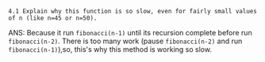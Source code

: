 `4.1 Explain why this function is so slow, even for fairly small values of n (like n=45 or n=50). `

ANS: Because it run `fibonacci(n-1)` until its recursion complete before run `fibonacci(n-2)`. 
        There is too many work (pause `fibonacci(n-2)` and run `fibonacci(n-1)`),so, this's why
        this method is working so slow.    